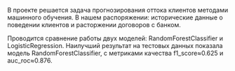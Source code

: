 В проекте решается задача прогнозирования оттока клиентов методами машинного обучения.
В нашем распоряжении: исторические данные о поведении клиентов и расторжении договоров с банком.

Проводится сравнение работы двух моделей: RandomForestClassifier и LogisticRegression.
Наилучший результат на тестовых данных показала модель RandomForestClassifier, с метриками качества f1_score≈0.625 и auc_roc≈0.876.
